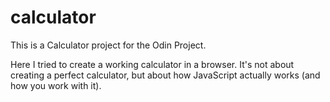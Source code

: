 # calculator

This is a Calculator project for the Odin Project.

Here I tried to create a working calculator in a browser. It's not about creating a perfect calculator, but about how JavaScript actually works (and how you work with it).
